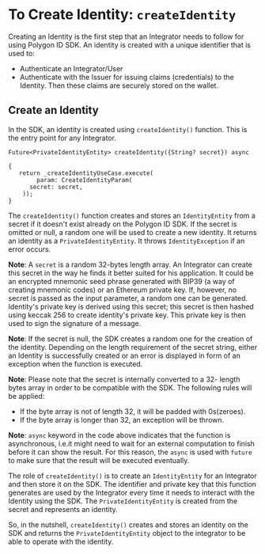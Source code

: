 # To Create Identity: `createIdentity`
 
Creating an Identity is the first step that an Integrator needs to follow for using Polygon ID SDK. An identity is created with a unique identifier that is used to:
 
- Authenticate an Integrator/User
- Authenticate with the Issuer for issuing claims (credentials) to the Identity. Then these claims are securely stored on the wallet.
 
## Create an Identity
 
In the SDK, an identity is created using `createIdentity()` function. This is the entry point for any Integrator.
 
```
Future<PrivateIdentityEntity> createIdentity({String? secret}) async
 
{
   return _createIdentityUseCase.execute(
        param: CreateIdentityParam(
      secret: secret,
    ));
}
```
The `createIdentity()` function creates and stores an `IdentityEntity` from a secret if it doesn't exist already on the Polygon ID SDK. If the secret is omitted or null, a random one will be used to create a new identity. It returns an identity as a `PrivateIdentityEntity`. It throws `IdentityException` if an error occurs.

**Note**: A `secret` is a random 32-bytes length array. An Integrator can create this secret in the way he finds it better suited for his application. It could be an encrypted mnemonic seed phrase generated with BIP39 (a way of creating mnemonic codes) or an Ethereum private key. If, however, no secret is passed as the input parameter, a random one can be generated. Identity's private key is derived using this secret; this secret is then hashed using keccak 256 to create identity's private key. This private key is then used to sign the signature of a message.  

**Note**: If the secret is null, the SDK creates a random one for the creation of the identity. Depending on the length requirement of the secret string, either an Identity is successfully created or an error is displayed in form of an exception when the function is executed.

**Note**: Please note that the secret is internally converted to a 32- length bytes array in order to be compatible with the SDK. The following rules will be applied:
 - If the byte array is not of length 32, it will be padded with 0s(zeroes).
 - If the byte array is longer than 32, an exception will be thrown.
 
**Note**: `async` keyword in the code above indicates that the function is asynchronous, i.e.it might need to wait for an external computation to finish before it can show the result. For this reason, the `async` is used with `future` to make sure that the result will be executed eventually. 
 
The role of `createIdentity()` is to create an `IdentityEntity` for an Integrator and then store it on the SDK. The identifier and private key that this function generates are used by the Integrator every time it needs to interact with the Identity using the SDK. The `PrivateIdentityEntity` is created from the secret and represents an identity.
 
So, in the nutshell, `createIdentity()` creates and stores an identity on the SDK and returns the `PrivateIdentityEntity` object to the integrator to be able to operate with the identity. 


